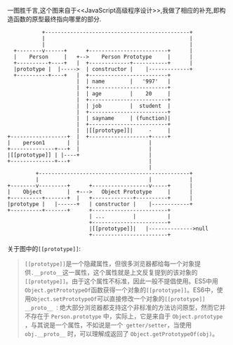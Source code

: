 一图胜千言,这个图来自于<<JavaScript高级程序设计>>,我做了相应的补充,即构造函数的原型最终指向哪里的部分.
```
           +----------------------------------------------+
           |                                              |
           |                                              |
  +--------v------+      +-------------------------+      |
  |    Person     |   +-->    Person Prototype     |      |
  +----------+----+   |  +-------------+-----------+      |
  |prototype |  |----->  | constructor |    |-------------+
  +----------+----+   |  +-------------------------+
                      |  | name        |   '997'   |
                      |  +-------------------------+
                      |  | age         |    20     |
                      |  +-------------------------+
                      |  | job         |  student  |
                      |  +-------------------------+
                      |  | sayname     | (function)|
                      |  +-------------------------+
                      |  |[[prototype]]|     -     |
+------------------+  |  +-------------------+-----+
|    person1       |  |                      |
+--------------+---+  |                      |
|[[prototype]] | |----+                      |
+--------------+---+                         |
                                             |
         +------------------------------------------------+
         |                                   |            |
+--------v---------+      +------------------v-----+      |
|    Object        |  +--->   Object Prototype     |      |
+----------+-------+  |   +-------------+----------+      |
|prototype |   |------+   | constructor |    |------------+
+----------+-------+      +------------------------+
                          | ...         |          |
                          +------------------------+
                          |[[prototype]]|   |-------------->null
                          +------------------------+

```
关于图中的`[[prototype]]`:
>`[[prototype]]`是一个隐藏属性，但很多浏览器都给每一个对象提供`.__proto__`这一属性，这个属性就是上文反复提到的该对象的`[[prototype]]`。由于这个属性不标准，因此一般不提倡使用。ES5中用`Object.getPrototypeOf`函数获得一个对象的`[[prototype]]`。ES6中，使用`Object.setPrototypeOf`可以直接修改一个对象的`[[prototype]]`
 `__proto__ `:
 绝大部分浏览器都支持这个非标准的方法访问原型，然而它并不存在于 `Person.prototype` 中，实际上，它是来自于 `Object.prototype` ，与其说是一个属性，不如说是一个` getter/setter`，当使用` obj.__proto__` 时，可以理解成返回了 `Object.getPrototypeOf(obj)`。